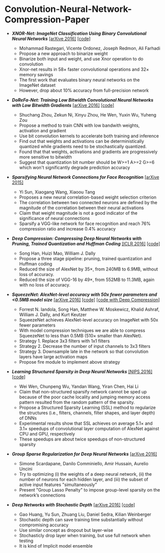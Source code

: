 # Convolution-Neural-Network-Compression-Paper

- ***XNOR-Net: ImageNet Classification Using Binary
Convolutional Neural Networks*** [[arXive 2016]](https://arxiv.org/pdf/1603.05279v4.pdf)  [[code]](https://github.com/allenai/XNOR-Net)
  - Mohammad Rastegari, Vicente Ordonez, Joseph Redmon, Ali Farhadi
  - Propose a new approach to binarize weight
  - Binarize both input and weight, and use Xnor operation to do convolution
  - Xnor-net results in 58× faster convolutional operations and 32× memory savings
  - The first work that evaluates binary neural networks on the ImageNet dataset
  - However, drop about 10% accuracy from full-precision network


- ***DoReFa-Net: Training Low Bitwidth Convolutional Neural Networks with Low Bitwidth Gradients*** [[arXive 2016]](http://arxiv.org/pdf/1606.06160v2.pdf)  [[code]](https://github.com/ppwwyyxx/tensorpack/tree/master/examples/DoReFa-Net)
  - Shuchang Zhou, Zekun Ni, Xinyu Zhou, He Wen, Yuxin Wu, Yuheng Zou
  - Propose a method to train CNN with low bandwith weights, activation and gradient
  - Use bit convolution kernels to accelerate both training and inference
  - Find out that weights and activations can be deterministically quantized while gradients need to be stochastically quantized.
  - Found that that weights, activations and gradients are progressively more sensitive to bitwidth
  - Suggest that quantization bit number should be W>=1 A>=2 G>=6 which won't significantly degrade prediction accuracy

- ***Sparsifying Neural Network Connections for Face Recognition*** [[arXive 2015]](https://arxiv.org/pdf/1512.01891v1.pdf)
  - Yi Sun, Xiaogang Wang, Xiaoou Tang
  - Proposes a new neural correlation-based weight selection
criterion
  - The correlation between two connected neurons are defined by the magnitude of the correlation between their neural activations
  - Claim that weight magnitude is not a good indicator of the significance
of neural connections
  - Sparsify a VGG-like network for face recognition and reach 76% compression ratio and increase 0.4% accuracy 

- ***Deep Compression: Compressing Deep Neural Networks with Pruning, Trained Quantization and Huffman Coding*** [[ICLR 2016]](https://arxiv.org/pdf/1510.00149v5.pdf) [[code]](https://github.com/songhan/Deep-Compression-AlexNet)
  - Song Han, Huizi Mao, William J. Dally
  -  Propose a three stage pipeline: pruning, trained quantization and Huffman coding
  -  Reduced the size of AlexNet by 35×, from 240MB to 6.9MB, without loss of accuracy. 
  -  Reduced the size of VGG-16 by 49×, from 552MB to 11.3MB, again with no loss of accuracy. 
- ***SqueezeNet: AlexNet-level accuracy with 50x fewer parameters and <0.5MB model size*** [[arXive 2016]](https://arxiv.org/pdf/1602.07360v3.pdf) [[code]](https://github.com/DeepScale/SqueezeNet) [[code with Deep Compression]](https://github.com/songhan/SqueezeNet-Deep-Compression) 
  - Forrest N. Iandola, Song Han, Matthew W. Moskewicz, Khalid Ashraf, William J. Dally, and Kurt Keutzer 
  -  SqueezeNet achieves AlexNet-level accuracy on ImageNet with 50x fewer parameters
  -  With model compression techniques we are able to compress SqueezeNet to less than 0.5MB (510× smaller than AlexNet).
  -  Strategy 1. Replace 3x3 filters with 1x1 filters
  -  Strategy 2. Decrease the number of input channels to 3x3 filters
  - Strategy 3. Downsample late in the network so that convolution layers have large activation maps
  - Propose fire module to implement above strategy

- ***Learning Structured Sparsity in Deep Neural Networks*** [[NIPS 2016]](http://arxiv.org/pdf/1608.03665v3.pdf) [[code]](https://github.com/wenwei202/caffe/tree/scnn)
  - Wei Wen, Chunpeng Wu, Yandan Wang, Yiran Chen, Hai Li
  - Claim that non-structured sparsify network cannot be sped up because of the poor cache locality and jumping memory access pattern resulted from the random pattern of the sparsity.
  - Propose a Structured Sparsity Learning (SSL) method to regularize the structures (i.e., filters, channels, filter shapes, and layer depth) of DNNs
  -  Experimental results show that SSL achieves on average 5.1× and 3.1× speedups of convolutional layer computation of AlexNet against CPU and GPU, respectively
  -  These speedups are about twice speedups of non-structured sparsity

- ***Group Sparse Regularization for Deep Neural Networks*** [[arXive 2016]](https://arxiv.org/pdf/1607.00485.pdf)
  - Simone Scardapane, Danilo Comminiello, Amir Hussain, Aurelio Uncini
  - Try to optimizing (i) the weights of a deep neural network, (ii) the number of neurons for each hidden layer, and (iii) the subset of active input features "simultaneously"
  - Present "Group Lasso Penalty" to impose group-level sparsity on the network’s connections

- ***Deep Networks with Stochastic Depth*** [[arXive 2016]](https://arxiv.org/pdf/1603.09382v2.pdf) [[code]](https://github.com/yueatsprograms/Stochastic_Depth)
  - Gao Huang, Yu Sun, Zhuang Liu, Daniel Sedra, Kilian Weinberger
  - Stochastic depth can save training time substantially without compromising accuracy
  - Use similar concept as dropout but layer-wise
  - Stochasticly drop layer when training, but use full network when testing
  - It is kind of Implicit model ensemble


